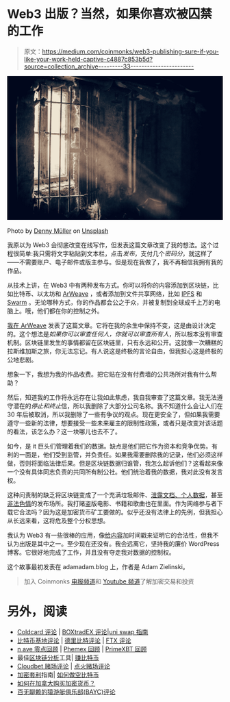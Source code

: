 # Web3 出版？当然，如果你喜欢被囚禁的工作

> 原文：<https://medium.com/coinmonks/web3-publishing-sure-if-you-like-your-work-held-captive-c4887c853b5d?source=collection_archive---------33----------------------->

![](img/5ba078dae5ac75cff78c9a52cc92f52b.png)

Photo by [Denny Müller](https://unsplash.com/@redaquamedia?utm_source=medium&utm_medium=referral) on [Unsplash](https://unsplash.com?utm_source=medium&utm_medium=referral)

我原以为 Web3 会彻底改变在线写作，但发表这篇文章改变了我的想法。这个过程很简单:我只需将文字粘贴到文本栏，点击*发布*，支付几个*密码分*，就这样了——不需要账户、电子邮件或版主参与。但是现在我做了，我不再相信我拥有我的作品。

从技术上讲，在 Web3 中有两种发布方式。你可以将你的内容添加到区块链，比如比特币、以太坊和 [ArWeave](https://www.arweave.org/) ，或者添加到文件共享网络，比如 [IPFS](https://ipfs.io/) 和 [Swarm](https://www.ethswarm.org/) 。无论哪种方式，你的作品都会公之于众，并被复制到全球成千上万的电脑上。哦，他们都在你的控制之外。

[我在 ArWeave](https://vcrnmxcjjkqkrbpcqpvmttogsgged7fn3uq532nqyukeumhf3pjq.arweave.net/qKLWXElKoKiF4oPqyc3GkYxB_K3dId3psMUUSjDl29M) 发表了这篇文章。它将在我的余生中保持不变，这是由设计决定的。这个想法是*如果你可以审查任何人，你就可以审查所有人*，所以根本没有审查机制。区块链里发生的事情都留在区块链里，只有永远和公开。这就像一次糟糕的拉斯维加斯之旅，你无法忘记。有人说这是终极的言论自由，但我担心这是终极的公地悲剧。

想象一下，我想为我的作品收费。把它贴在没有付费墙的公共场所对我有什么帮助？

然后，知道我的工作将永远存在让我如此焦虑，我自我审查了这篇文章。我无法遵守潜在的*停止和终止*信，所以我删除了大部分公司名称。我不知道什么会让人们在 30 年后被取消，所以我删除了一些有争议的观点。现在更安全了，但如果我需要遵守一些新的法律，想要接受一些未来雇主的限制性政策，或者只是改变对该话题的看法，该怎么办？这一块哪儿也去不了。

如今，是 it 巨头们管理着我们的数据。缺点是他们把它作为资本和竞争优势。有利的一面是，他们受到监管，并负责任。如果我需要删除我的记录，他们必须这样做，否则将面临法律后果。但是区块链数据归谁管，我怎么起诉他们？这看起来像一个没有具体同志负责的共同所有制公社。他们统治着我的数据，我对此没有发言权。

这种问责制的缺乏将区块链变成了一个充满垃圾邮件、[泄露文档、个人数据](https://www.schneier.com/blog/archives/2021/03/illegal-content-and-the-blockchain.html)，甚至[非法色情](https://internetofbusiness.com/bitcoin-blockchain-contains-illegal-porn-say-researchers/)的发布场所。我打赌盗版电影、书籍和歌曲也在里面。作为网络参与者下载它合法吗？因为这是加密货币矿工要做的。似乎还没有法律上的先例，但我担心从长远来看，这将危及整个分权思想。

我认为 Web3 有一些很棒的应用，像[给内容](https://en.wikipedia.org/wiki/Trusted_timestamping#Decentralized_timestamping_on_the_blockchain)加时间戳来证明它的合法性，但我不认为出版是其中之一。至少现在还没有。我会远离它，坚持我的廉价 WordPress 博客。它很好地完成了工作，并且没有夺走我对数据的控制权。

这个故事最初发表在 adamadam.blog 上，作者是 Adam Zielinski。

> 加入 Coinmonks [电报频道](https://t.me/coincodecap)和 [Youtube 频道](https://www.youtube.com/c/coinmonks/videos)了解加密交易和投资

# 另外，阅读

*   [Coldcard 评论](https://coincodecap.com/coldcard-review) | [BOXtradEX 评论](https://coincodecap.com/boxtradex-review)|[uni swap 指南](https://coincodecap.com/uniswap)
*   [比特币基地评论](/coinmonks/coinbase-review-6ef4e0f56064) | [德里比特评论](/coinmonks/deribit-review-options-fees-apis-and-testnet-2ca16c4bbdb2) | [FTX 评论](/coinmonks/ftx-crypto-exchange-review-53664ac1198f)
*   [n ave 零点回顾](/coinmonks/ngrave-zero-review-c465cf8307fc) | [Phemex 回顾](/coinmonks/phemex-review-4cfba0b49e28) | [PrimeXBT 回顾](/coinmonks/primexbt-review-88e0815be858)
*   最佳[区块链分析](https://bitquery.io/blog/best-blockchain-analysis-tools-and-software)工具| [赚比特币](/coinmonks/earn-bitcoin-6e8bd3c592d9)
*   [Cloudbet 赌场评论](https://coincodecap.com/cloudbet-casino-review) | [点火赌场评论](https://coincodecap.com/ignition-casino-review)
*   [加密套利](/coinmonks/crypto-arbitrage-guide-how-to-make-money-as-a-beginner-62bfe5c868f6)指南| [如何做空比特币](/coinmonks/how-to-short-bitcoin-568a2d0b4ae5)
*   [如何在加拿大购买加密货币？](https://coincodecap.com/how-to-buy-cryptocurrency-in-canada)
*   [百无聊赖的猿游艇俱乐部(BAYC)评论](https://coincodecap.com/bored-ape-yacht-club-bayc-review)